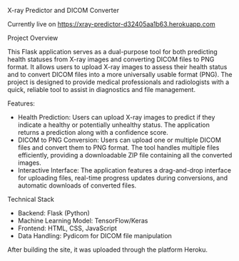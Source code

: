 X-ray Predictor and DICOM Converter

Currently live on https://xray-predictor-d32405aa1b63.herokuapp.com

Project Overview

This Flask application serves as a dual-purpose tool for both predicting health statuses from X-ray images and converting DICOM files to PNG format. It allows users to upload X-ray images to assess their health status and to convert DICOM files into a more universally usable format (PNG). The project is designed to provide medical professionals and radiologists with a quick, reliable tool to assist in diagnostics and file management.

Features:
 - Health Prediction: Users can upload X-ray images to predict if they indicate a healthy or potentially unhealthy status. The application returns a prediction along with a confidence score.
 - DICOM to PNG Conversion: Users can upload one or multiple DICOM files and convert them to PNG format. The tool handles multiple files efficiently, providing a downloadable ZIP file containing all the converted images.
 - Interactive Interface: The application features a drag-and-drop interface for uploading files, real-time progress updates during conversions, and automatic downloads of converted files.

Technical Stack
 - Backend: Flask (Python)
 - Machine Learning Model: TensorFlow/Keras
 - Frontend: HTML, CSS, JavaScript
 - Data Handling: Pydicom for DICOM file manipulation

After building the site, it was uploaded through the platform Heroku. 
